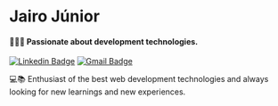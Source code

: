 # Jairo Júnior
#### 👨🏿‍💻 Passionate about development technologies. 
[![Linkedin Badge](https://img.shields.io/badge/-Jairo%20Júnior-0000cc?style=flat-square&logo=Linkedin&logoColor=white&link=https://www.linkedin.com/in/ojairo/)](https://www.linkedin.com/in/ojairo/) 
[![Gmail Badge](https://img.shields.io/badge/-jairo@jasites.com.br-0000cc?style=flat-square&logo=Gmail&logoColor=white&link=mailto:jairo@jasites.com.br)](mailto:jairo@jasites.com.br)

💻📚 Enthusiast of the best web development technologies and always looking for new learnings and new experiences. 

